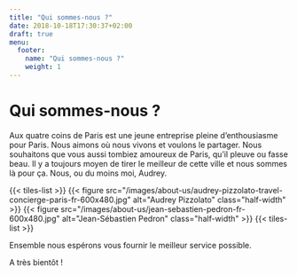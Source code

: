 ```yaml
---
title: "Qui sommes-nous ?"
date: 2018-10-18T17:30:37+02:00
draft: true
menu:
  footer:
    name: "Qui sommes-nous ?"
    weight: 1
---
```


# Qui sommes-nous ?

Aux quatre coins de Paris est une jeune entreprise pleine d’enthousiasme pour Paris. Nous aimons où nous vivons et voulons le partager. Nous souhaitons que vous aussi tombiez amoureux de Paris, qu’il pleuve ou fasse beau. Il y a toujours moyen de tirer le meilleur de cette ville et nous sommes là pour ça. Nous, ou du moins moi, Audrey.

{{< tiles-list >}}
  {{< figure src="/images/about-us/audrey-pizzolato-travel-concierge-paris-fr-600x480.jpg" alt="Audrey Pizzolato" class="half-width" >}}
  {{< figure src="/images/about-us/jean-sebastien-pedron-fr-600x480.jpg" alt="Jean-Sébastien Pedron" class="half-width" >}}
{{< tiles-list >}}

Ensemble nous espérons vous fournir le meilleur service possible.

A très bientôt !